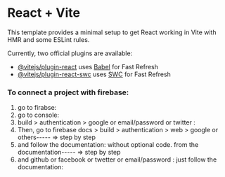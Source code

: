 # React + Vite

This template provides a minimal setup to get React working in Vite with HMR and some ESLint rules.

Currently, two official plugins are available:

- [@vitejs/plugin-react](https://github.com/vitejs/vite-plugin-react/blob/main/packages/plugin-react/README.md) uses [Babel](https://babeljs.io/) for Fast Refresh
- [@vitejs/plugin-react-swc](https://github.com/vitejs/vite-plugin-react-swc) uses [SWC](https://swc.rs/) for Fast Refresh


### To connect a project with firebase: 
1. go to firabse: 
2. go to console: 
3. build > authentication > google or email/password or twitter : 
4. Then, go to firebase docs > build > authentication > web > google or others----- => step by step
5. and follow the documentation: without optional code. from the documentation----- => step by step
6. and github or facebook or twetter or email/password : just follow the documentation:
